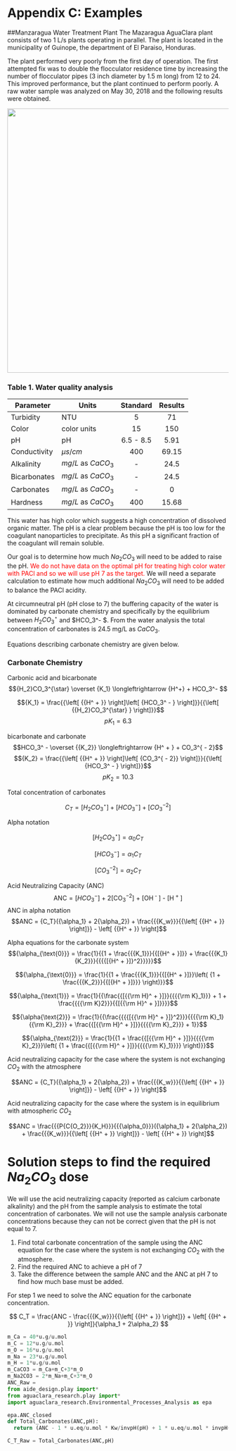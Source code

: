# Appendix C: Examples

##Manzaragua Water Treatment Plant
The Mazaragua AguaClara plant consists of two 1 L/s plants operating in parallel. The plant is located in the municipality of Guinope, the department of El Paraiso, Honduras.

The plant performed very poorly from the first day of operation. The first attempted fix was to double the flocculator residence time by increasing the number of flocculator pipes (3 inch diameter by 1.5 m long) from 12 to 24. This improved performance, but the plant continued to perform poorly. A raw water sample was analyzed on May 30, 2018 and the following results were obtained.

<center><img src="https://raw.githubusercontent.com/AguaClara/CEE4540_Master/master/AguaClara%20Water%20Treatment%20Plant%20Design/Rapid%20Mix/Images/Manzaragua_Water_Analysis.jpg" width=600></center>


### Table 1. Water quality analysis
| Parameter | Units | Standard | Results |
| - | - | :-: | :-: |
| Turbidity | NTU | 5 | 71 |
| Color | color units | 15 | 150 |
| pH | pH | 6.5 - 8.5 | 5.91 |
| Conductivity | $\mu s/cm$ | 400 | 69.15 |
| Alkalinity | $mg/L$ as $CaCO_3$ | - | 24.5 |
| Bicarbonates | $mg/L$ as $CaCO_3$ | - | 24.5 |
| Carbonates | $mg/L$ as $CaCO_3$ | - | 0 |
| Hardness | $mg/L$ as $CaCO_3$ | 400 | 15.68 |

This water has high color which suggests a high concentration of dissolved organic matter. The pH is a clear problem because the pH is too low for the coagulant nanoparticles to precipitate. As this pH a significant fraction of the coagulant will remain soluble.

Our goal is to determine how much $Na_2CO_3$ will need to be added to raise the pH. <font color="red">We do not have data on the optimal pH for treating high color water with PACl and so we will use pH 7 as the target. </font> We will need a separate calculation to estimate how much additional $Na_2CO_3$ will need to be added to balance the PACl acidity.

At circumneutral pH (pH close to 7) the buffering capacity of the water is dominated by carbonate chemistry and specifically by the equilibrium between ${H_2}CO_3^{\star}$ and $HCO_3^- $. From the water analysis the total concentration of carbonates is 24.5 mg/L as $CaCO_3$.


Equations describing carbonate chemistry are given below.

### Carbonate Chemistry
Carbonic acid and bicarbonate
$${H_2}CO_3^{\star} \overset {K_1} \longleftrightarrow {H^+} + HCO_3^- $$

$${K_1} = \frac{{\left[ {{H^ + }} \right]\left[ {HCO_3^ - } \right]}}{{\left[ {{H_2}CO_3^{\star} } \right]}}$$ $$p{K_1} = 6.3$$

bicarbonate and carbonate $$HCO_3^ - \overset {{K_2}} \longleftrightarrow {H^ + } + CO_3^{ - 2}$$ $${K_2} = \frac{{\left[ {{H^ + }} \right]\left[ {CO_3^{ - 2}} \right]}}{{\left[ {HCO_3^ - } \right]}}$$ $$p{K_2} = 10.3$$

Total concentration of carbonates

$${C_T} = \left[ {{H_2}CO_3^{\star} } \right] + \left[ {HCO_3^ - } \right] + \left[ {CO_3^{ - 2}} \right]$$

Alpha notation

$$\left[ {{H_2}CO_3^{\star} } \right] = {\alpha_0}{C_T}$$

$$\left[ {HCO_3^ - } \right] = {\alpha_1}{C_T}$$

 $$\left[ {CO_3^{ - 2}} \right] = {\alpha_2}{C_T}$$

Acid Neutralizing Capacity (ANC) $${\text{ANC}} = [HCO_3^ - {\text{] + 2[CO}}_3^{ - 2}{\text{] + [O}}{{\text{H}}^{\text{ - }}}{\text{] - [}}{{\text{H}}^{\text{ + }}}{\text{]}}$$ ANC in alpha notation $$ANC = {C_T}({\alpha_1} + 2{\alpha_2}) + \frac{{{K_w}}}{{\left[ {{H^ + }} \right]}} - \left[ {{H^ + }} \right]$$

Alpha equations for the carbonate system
$${\alpha_{\text{0}}} = \frac{1}{{1 + \frac{{{K_1}}}{{[{H^ + }]}} + \frac{{{K_1}{K_2}}}{{{{[{H^ + }]}^2}}}}}$$

$${\alpha_{\text{0}}} = \frac{1}{{1 + \frac{{{K_1}}}{{[{H^ + }]}}\left( {1 + \frac{{{K_2}}}{{[{H^ + }]}}} \right)}}$$

$${\alpha_{\text{1}}} = \frac{1}{{\frac{{[{{\rm H}^ + }]}}{{{{\rm K}_1}}} + 1 + \frac{{{{\rm K}2}}}{{[{{\rm H}^ + }]}}}}$$

$${\alpha{\text{2}}} = \frac{1}{{\frac{{{{[{{\rm H}^ + }]}^2}}}{{{{\rm K}_1}{{\rm K}_2}}} + \frac{{[{{\rm H}^ + }]}}{{{{\rm K}_2}}} + 1}}$$

$${\alpha_{\text{2}}} = \frac{1}{{1 + \frac{{[{{\rm H}^ + }]}}{{{{\rm K}_2}}}\left( {1 + \frac{{[{{\rm H}^ + }]}}{{{{\rm K}_1}}}} \right)}}$$

Acid neutralizing capacity for the case where the system is not exchanging $CO_2$ with the atmosphere

$$ANC = {C_T}({\alpha_1} + 2{\alpha_2}) + \frac{{{K_w}}}{{\left[ {{H^ + }} \right]}} - \left[ {{H^ + }} \right]$$

Acid neutralizing capacity for the case where the system is in equilibrium with atmospheric $CO_2$

$$ANC = \frac{{{P{C{O_2}}}{K_H}}}{{{\alpha_0}}}({\alpha_1} + 2{\alpha_2}) + \frac{{{K_w}}}{{\left[ {{H^ + }} \right]}} - \left[ {{H^ + }} \right]$$

# Solution steps to find the required $Na_2CO_3$ dose
We will use the acid neutralizing capacity (reported as calcium carbonate alkalinity) and the pH from the sample analysis to estimate the total concentration of carbonates. We will not use the sample analysis carbonate concentrations because they can not be correct given that the pH is not equal to 7.

1) Find total carbonate concentration of the sample using the ANC equation for the case where the system is not exchanging $CO_2$ with the atmosphere.
1) Find the required ANC to achieve a pH of 7
1) Take the difference between the sample ANC and the ANC at pH 7 to find how much base must be added.

For step 1 we need to solve the ANC equation for the carbonate concentration.

$$ C_T = \frac{ANC  - \frac{{{K_w}}}{{\left[ {{H^ + }} \right]}} + \left[ {{H^ + }} \right]}{\alpha_1 + 2\alpha_2}  $$


```Python
m_Ca = 40*u.g/u.mol
m_C = 12*u.g/u.mol
m_O = 16*u.g/u.mol
m_Na = 23*u.g/u.mol
m_H = 1*u.g/u.mol
m_CaCO3 = m_Ca+m_C+3*m_O
m_Na2CO3 = 2*m_Na+m_C+3*m_O
ANC_Raw = 
from aide_design.play import*
from aguaclara_research.play import*
import aguaclara_research.Environmental_Processes_Analysis as epa

epa.ANC_closed
def Total_Carbonates(ANC,pH):
  return (ANC - 1 * u.eq/u.mol * Kw/invpH(pH) + 1 * u.eq/u.mol * invpH(pH)) / (epa.alpha1_carbonate(pH) + 2 * epa.alpha2_carbonate(pH))

C_T_Raw = Total_Carbonates(ANC,pH)
```
